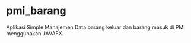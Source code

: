 # pmi_barang
Aplikasi Simple Manajemen Data barang keluar dan barang masuk di PMI menggunakan JAVAFX.

